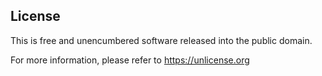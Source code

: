 ## License

This is free and unencumbered software released into the public domain.

For more information, please refer to <https://unlicense.org>
